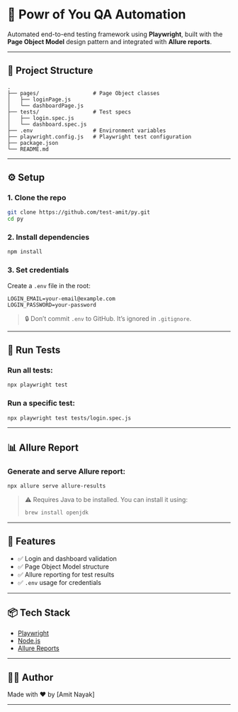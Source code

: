 # 🧪 Powr of You QA Automation

Automated end-to-end testing framework using **Playwright**, built with the **Page Object Model** design pattern and integrated with **Allure reports**.

---

## 📁 Project Structure

```
.
├── pages/                 # Page Object classes
│   ├── loginPage.js
│   └── dashboardPage.js
├── tests/                 # Test specs
│   ├── login.spec.js
│   └── dashboard.spec.js
├── .env                   # Environment variables
├── playwright.config.js   # Playwright test configuration
├── package.json
└── README.md
```

---

## ⚙️ Setup

### 1. Clone the repo

```bash
git clone https://github.com/test-amit/py.git
cd py
```

### 2. Install dependencies

```bash
npm install
```

### 3. Set credentials

Create a `.env` file in the root:

```
LOGIN_EMAIL=your-email@example.com
LOGIN_PASSWORD=your-password
```

> 🔒 Don’t commit `.env` to GitHub. It’s ignored in `.gitignore`.

---

## 🚀 Run Tests

### Run all tests:

```bash
npx playwright test
```

### Run a specific test:

```bash
npx playwright test tests/login.spec.js
```

---

## 📊 Allure Report

### Generate and serve Allure report:

```bash
npx allure serve allure-results
```

> ⚠️ Requires Java to be installed. You can install it using:
> ```bash
> brew install openjdk
> ```

---

## 📌 Features

- ✅ Login and dashboard validation
- ✅ Page Object Model structure
- ✅ Allure reporting for test results
- ✅ `.env` usage for credentials

---

## 📦 Tech Stack

- [Playwright](https://playwright.dev)
- [Node.js](https://nodejs.org/)
- [Allure Reports](https://docs.qameta.io/allure/)


---

## 🙋‍♂️ Author

Made with ❤️ by [Amit Nayak]

---

